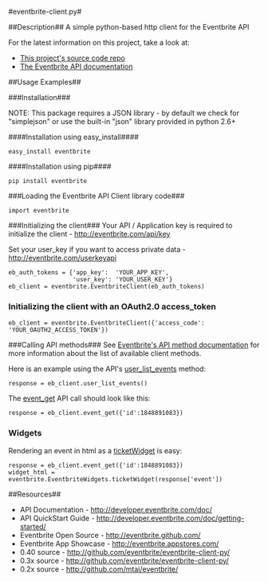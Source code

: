 #eventbrite-client.py#

##Description##
A simple python-based http client for the Eventbrite API

For the latest information on this project, take a look at:

* [This project's source code repo](http://github.com/eventbrite/eventbrite-client-py/)
* [The Eventbrite API documentation](http://developer.eventbrite.com/doc/)

##Usage Examples##

###Installation###

NOTE:  This package requires a JSON library - by default we check for "simplejson" or use the built-in "json" library provided in python 2.6+

####Installation using easy_install####

    easy_install eventbrite

####Installation using pip####

    pip install eventbrite

###Loading the Eventbrite API Client library code###

    import eventbrite

###Initializing the client###
Your API / Application key is required to initialize the client - http://eventbrite.com/api/key

Set your user_key if you want to access private data - http://eventbrite.com/userkeyapi

    eb_auth_tokens = {'app_key':  'YOUR_APP_KEY',
                      'user_key': 'YOUR_USER_KEY'}
    eb_client = eventbrite.EventbriteClient(eb_auth_tokens)

### Initializing the client with an OAuth2.0 access_token ###

    eb_client = eventbrite.EventbriteClient({'access_code': 'YOUR_OAUTH2_ACCESS_TOKEN'})

###Calling API methods###
See [Eventbrite's API method documentation](http://developer.eventbrite.com/doc/) for more information about the list of available client methods.

Here is an example using the API's [user_list_events](http://developer.eventbrite.com/doc/users/user_list_events/) method:

    response = eb_client.user_list_events()

The [event_get](http://developer.eventbrite.com/doc/events/event_get/) API call should look like this:

    response = eb_client.event_get({'id':1848891083})

### Widgets ###
Rendering an event in html as a [ticketWidget](http://www.eventbrite.com/t/how-to-use-ticket-widget) is easy:

    response = eb_client.event_get({'id':1848891083})
    widget_html = eventbrite.EventbriteWidgets.ticketWidget(response['event'])

##Resources##
* API Documentation - <http://developer.eventbrite.com/doc/>
* API QuickStart Guide - <http://developer.eventbrite.com/doc/getting-started/>
* Eventbrite Open Source - <http://eventbrite.github.com/>
* Eventbrite App Showcase - <http://eventbrite.appstores.com/>
* 0.40 source - <http://github.com/eventbrite/eventbrite-client-py/>
* 0.3x source - <http://github.com/eventbrite/eventbrite-client-py/>
* 0.2x source - <http://github.com/mtai/eventbrite/>
